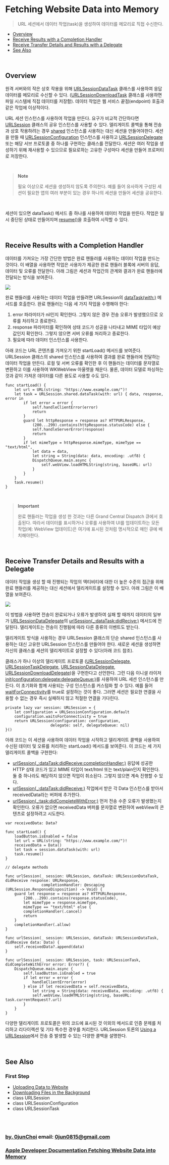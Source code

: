 # Fetching Website Data into Memory
> URL 세션에서 데이터 작업(task)을 생성하여 데이터를 메모리로 직접 수신한다.


* [Overview](#overview)
* [Receive Results with a Completion Handler](#receive-results-with-a-completion-handler)
* [Receive Transfer Details and Results with a Delegate](#receive-transfer-details-and-results-with-a-delegate)
* [See Also](#see-also)


&nbsp;    
## Overview
원격 서버와의 작은 상호 작용을 위해 [URLSessionDataTask](https://developer.apple.com/documentation/foundation/urlsessiondatatask) 클래스를 사용하여 응답 데이터를 메모리로 수신할 수 있다. ([URLSessionDownloadTask](https://developer.apple.com/documentation/foundation/urlsessiondownloadtask) 클래스를 사용하면 파일 시스템에 직접 데이터를 저장함). 데이터 작업은 웹 서비스 끝점(endpoint) 호출과 같은 작업에 이상적이다.


URL 세션 인스턴스를 사용하여 작업을 만든다. 요구가 비교적 간단하다면 [URLSession](https://developer.apple.com/documentation/foundation/urlsession) 클래스의 공유 인스턴스를 사용할 수 있다. 델리게이트 콜백을 통해 전송과 상호 작용하려는 경우 [shared](https://developer.apple.com/documentation/foundation/urlsession/1409000-shared) 인스턴스를 사용하는 대신 세션을 만들어야한다. 세션을 만들 때 [URLSessionConfiguration](https://developer.apple.com/documentation/foundation/urlsessionconfiguration) 인스턴스를 사용하고 [URLSessionDelegate](https://developer.apple.com/documentation/foundation/urlsessiondelegate) 또는 해당 서브 프로토콜 중 하나를 구현하는 클래스를 전달한다. 세션은 여러 작업을 생성하기 위해 재사용할 수 있으므로 필요로하는 고유한 구성마다 세션을 만들어 프로퍼티로 저장한다.


&nbsp;
> **Note**
>
> 필요 이상으로 세션을 생성하지 않도록 주의한다. 예를 들어 유사하게 구성된 세션이 필요한 앱의 여러 부분이 있는 경우 하나의 세션을 만들어 세션을 공유한다.


&nbsp;

세션이 있으면 dataTask() 메서드 중 하나를 사용하여 데이터 작업을 만든다. 작업은 일시 중단된 상태로 만들어지며 [resume()](https://developer.apple.com/documentation/foundation/urlsessiontask/1411121-resume)을 호출하여 시작할 수 있다.


&nbsp;      
## Receive Results with a Completion Handler
데이터를 가져오는 가장 간단한 방법은 완료 핸들러를 사용하는 데이터 작업을 만드는 것이다. 이 배열을 사용하면 작업은 사용자가 제공한 완료 핸들러 블록에 서버의 응답, 데이터 및 오류를 전달한다. 아래 그림은 세션과 작업간의 관계와 결과가 완료 핸들러에 전달되는 방식을 보여준다.


![](https://docs-assets.developer.apple.com/published/c7124fb5d7/bf4501ff-82b2-4dd4-9ec3-243ef0e70d21.png)


완료 핸들러를 사용하는 데이터 작업을 만들려면 URLSession의 [dataTask(with:)]() 메서드를 호출한다. 완료 핸들러는 다음 세 가지 작업을 수행해야 한다:
1. error 파라미터가 nil인지 확인한다. 그렇지 않은 경우 전송 오류가 발생했으므로 오류를 처리하고 종료한다.
2. response 파라미터를 확인하여 상태 코드가 성공을 나타내고 MIME 타입이 예상 값인지 확인한다. 그렇지 않으면 서버 오류를 처리하고 종료한다.
3. 필요에 따라 데이터 인스턴스를 사용한다.


아래 코드는 URL 콘텐츠를 가져오기 위한 startLoad() 메서드를 보여준다. URLSession 클래스의 shared 인스턴스를 사용하여 결과를 완료 핸들러에 전달하는 데이터 작업을 만든다. 로컬 및 서버 오류를 확인한 후 이 핸들러는 데이터를 문자열로 변환하고 이를 사용하여 WKWebView 아울렛을 채운다. 물론, 데이터 모델로 파싱하는 것과 같이 가져온 데이터를 다른 용도로 사용할 수도 있다.
```
func startLoad() {
    let url = URL(string: "https://www.example.com/")!
    let task = URLSession.shared.dataTask(with: url) { data, response, error in
        if let error = error {
            self.handleClientError(error)
            return
        }
        guard let httpResponse = response as? HTTPURLResponse,
            (200...299).contains(httpResponse.statusCode) else {
            self.handleServerError(response)
            return
        }
        if let mimeType = httpResponse.mimeType, mimeType == "text/html",
            let data = data,
            let string = String(data: data, encoding: .utf8) {
            DispatchQueue.main.async {
                self.webView.loadHTMLString(string, baseURL: url)
            }
        }
    }
    task.resume()
}
```


&nbsp;
> **Important**
>
> 완료 핸들러는 작업을 생성 한 것과는 다른 Grand Central Dispatch 큐에서 호출된다. 따라서 데이터를 표시하거나 오류를 사용하여 UI를 업데이트하는 모든 작업(예: WebView 업데이트)은 여기에 표시된 것처럼 명시적으로 매인 큐에 배치해야한다. 


&nbsp;
## Receive Transfer Details and Results with a Delegate
데이터 작업을 생성 할 때 진행되는 작업의 액티비티에 대한 더 높은 수준의 접근을 위해 완료 핸들러를 제공하는 대신 세션에서 델리게이트를 설정할 수 있다. 아래 그림은 이 배열을 보여준다.


![](https://docs-assets.developer.apple.com/published/8b22355c7f/730c8e1b-654f-4eb9-9c63-d439a69ac5d2.png)


이 방법을 사용하면 전송이 완료되거나 오류가 발생하여 실패 할 때까지 데이터의 일부가 [URLSessionDataDelegate](https://developer.apple.com/documentation/foundation/urlsessiondatadelegate)의 [urlSession(_:dataTask:didRecive:)](https://developer.apple.com/documentation/foundation/urlsessiondatadelegate/1411528-urlsession) 메서드에 전달된다. 델리게이트는 전송이 진행됨에 따라 다른 종류의 이벤트도 받는다.


델리게이트 방식을 사용하는 경우 URLSession 클래스의 단순 shared 인스턴스를 사용하는 대신 고유한 URLSession 인스턴스를 만들어야 한다. 새로운 세션을 생성하면 자신의 클래스를 세션의 델리게이트로 설정할 수 있다(아래 코드 참조).


클래스가 하나 이상의 델리게이트 프로토콜 ([URLSessionDelegate](https://developer.apple.com/documentation/foundation/urlsessiondelegate), [URLSessionTaskDelegate](https://developer.apple.com/documentation/foundation/urlsessiontaskdelegate), [URLSessionDataDelegate](https://developer.apple.com/documentation/foundation/urlsessiondatadelegate), [URLSessionDownloadDelegate](https://developer.apple.com/documentation/foundation/urlsessiondownloaddelegate))을 구현한다고 선언한다. 그런 다음 이니셜 라이저 [init(configuration:delegate:delegateQueue:)](https://developer.apple.com/documentation/foundation/urlsession/1411597-init)를 사용하여 URL 세션 인스턴스를 만든다. 이 초기화와 함께 사용되는 구성 인스턴스를 커스텀화 할 수 있다. 예를 들어 [waitForConnectivity](https://developer.apple.com/documentation/foundation/urlsessionconfiguration/2908812-waitsforconnectivity)를 true로 설정하는 것이 좋다. 그러면 세션은 필요한 연결을 사용할 수 없는 경우 즉시 실패하지 않고 적절한 연결을 기다린다.
```
private lazy var session: URLSession = {
    let configuration = URLSessionConfiguration.default
    configuration.waitsForConnectivity = true
    return URLSession(configuration: configuration,
                    delegate: self, delegateQueue: nil)
}()
```


아래 코드는 이 세션을 사용하여 데이터 작업을 시작하고 델리게이트 콜백을 사용하여 수신된 데이터 및 오류를 처리하는 startLoad() 메서드를 보여준다. 이 코드는 세 가지 델리게이트 콜백을 구현한다:
* [urlSession(_:dataTask:didReceive:completionHandler:)](https://developer.apple.com/documentation/foundation/urlsessiondatadelegate/1410027-urlsession) 응답에 성공한 HTTP 상태 코드가 있고 MIME 타입이 text/html 또는 text/plain인지 확인한다. 둘 중 하나라도 해당하지 않으면 작업이 취소된다. 그렇지 않으면 계속 진행할 수 있다.
* [urlSession(_:dataTask:didReceive:)](https://developer.apple.com/documentation/foundation/urlsessiondatadelegate/1411528-urlsession) 작업에서 받은 각 Data 인스턴스를 받아서 receivedData라는 버퍼에 추가한다.
* [urlSession(_:task:didCompleteWithError:)](https://developer.apple.com/documentation/foundation/urlsessiontaskdelegate/1411610-urlsession) 먼저 전송 수준 오류가 발생했는지 확인한다. 오류가 없으면 receivedData 버퍼를 문자열로 변환하여 webView의 콘텐츠로 설정하려고 시도한다.
```
var receivedData: Data?

func startLoad() {
    loadButton.isEnabled = false
    let url = URL(string: "https://www.example.com/")!
    receivedData = Data()
    let task = session.dataTask(with: url)
    task.resume()
}

// delegate methods

func urlSession(_ session: URLSession, dataTask: URLSessionDataTask, didReceive response: URLResponse,
                completionHandler: @escaping (URLSession.ResponseDisposition) -> Void) {
    guard let response = response as? HTTPURLResponse,
        (200...299).contains(response.statusCode),
        let mimeType = response.mimeType,
        mimeType == "text/html" else {
        completionHandler(.cancel)
        return
    }
    completionHandler(.allow)
}

func urlSession(_ session: URLSession, dataTask: URLSessionDataTask, didReceive data: Data) {
    self.receivedData?.append(data)
}

func urlSession(_ session: URLSession, task: URLSessionTask, didCompleteWithError error: Error?) {
    DispatchQueue.main.async {
        self.loadButton.isEnabled = true
        if let error = error {
            handleClientError(error)
        } else if let receivedData = self.receivedData,
            let string = String(data: receivedData, encoding: .utf8) {
            self.webView.loadHTMLString(string, baseURL: task.currentRequest?.url)
        }
    }
}
```


다양한 델리게이트 프로토콜은 위의 코드에 표시된 것 이외의 메서드로 인증 문제를 처리하고 리다이렉션 및 기타 특수한 경우를 처리한다. URLSession 토론의 [Using a URLSession](https://developer.apple.com/documentation/foundation/urlsession#2926844)에서 전송 중 발생할 수 있는 다양한 콜백을 설명한다. 


&nbsp;
## See Also
### First Step
* [Uploading Data to Website]()
* [Downloading Files in the Background]()
* class URLSession
* class URLSessionConfiguration
* class URLSessionTask


&nbsp;      
&nbsp;      
### [by. 0junChoi](https://github.com/0jun0815) email: <0jun0815@gmail.com>
### [Apple Developer Documentation Fetching Website Data into Memory](https://developer.apple.com/documentation/foundation/url_loading_system/fetching_website_data_into_memory)
